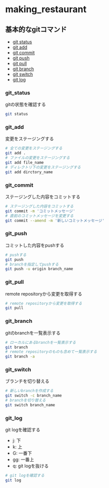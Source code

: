 # making_restaurant
<!-- #入れ忘れてた。。。 -->
<!---->
<!-- markdownっていう記法でこんな感じで書くと右みたいなのが作れる -->
## 基本的なgitコマンド

- [git status](#git_status)
- [git add](#git_add)
- [git commit](#git_commit)
- [git push](#git_push)
- [git pull](#git_pull)
- [git branch](#git_branch)
- [git switch](#git_switch)
- [git log](#git_log)

### git_status

gitの状態を確認する

```sh
git status
```

### git_add

変更をステージングする

```sh
# 全ての変更をステージングする
git add .
# ファイルの変更をステージングする
git add file_name
# ディレクトリ下の変更をステージングする
git add dirctory_name
```
### git_commit

ステージングした内容をコミットする
```sh
# ステージングした内容をコミットする
git commit -m 'コミットメッセージ'
# 直前のコミットメッセージを変更する
git commit --amend -m '新しいコミットメッセージ'
```

### git_push

コミットした内容をpushする

```sh
# pushする
git push
# branchを指定してpushする
git push -u origin branch_name
```

### git_pull

remote repositoryから変更を取得する

```sh
# remote repositoryから変更を取得する
git pull
```

### git_branch

gitのbranchを一覧表示する

```sh
# ローカルにあるbranchを一覧表示する
git branch
# remote repositoryのものも含めて一覧表示する
git branch -a
```

### git_switch

ブランチを切り替える

```sh
# 新しいbranchを作成する
git switch -c branch_name
# branchを切り替える
git switch branch_name
```

### git_log

git logを確認する  
- j: 下
- k: 上
- G: 一番下
- gg: 一番上
- q: git logを抜ける

```sh
# git logを確認する
git log
```